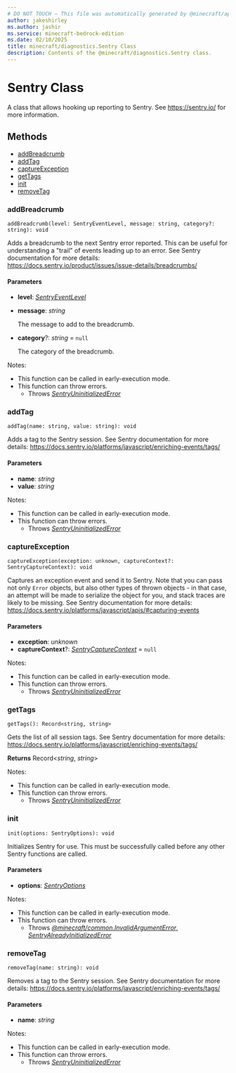 ```yaml
---
# DO NOT TOUCH — This file was automatically generated by @minecraft/api-docs-generator, to report problems file an issue at https://github.com/Mojang/minecraft-scripting-libraries
author: jakeshirley
ms.author: jashir
ms.service: minecraft-bedrock-edition
ms.date: 02/10/2025
title: minecraft/diagnostics.Sentry Class
description: Contents of the @minecraft/diagnostics.Sentry class.
---
```

# Sentry Class

A class that allows hooking up reporting to Sentry.  See https://sentry.io/ for more information.

## Methods
- [addBreadcrumb](#addbreadcrumb)
- [addTag](#addtag)
- [captureException](#captureexception)
- [getTags](#gettags)
- [init](#init)
- [removeTag](#removetag)

### **addBreadcrumb**
`
addBreadcrumb(level: SentryEventLevel, message: string, category?: string): void
`

Adds a breadcrumb to the next Sentry error reported.  This can be useful for understanding a "trail" of events leading up to an error.  See Sentry documentation for more details: https://docs.sentry.io/product/issues/issue-details/breadcrumbs/

#### **Parameters**
- **level**: [*SentryEventLevel*](SentryEventLevel.md)
- **message**: *string*
  
  The message to add to the breadcrumb.
- **category**?: *string* = `null`
  
  The category of the breadcrumb.
  
Notes:
- This function can be called in early-execution mode.
- This function can throw errors.
  - Throws [*SentryUninitializedError*](SentryUninitializedError.md)

### **addTag**
`
addTag(name: string, value: string): void
`

Adds a tag to the Sentry session.  See Sentry documentation for more details: https://docs.sentry.io/platforms/javascript/enriching-events/tags/

#### **Parameters**
- **name**: *string*
- **value**: *string*
  
Notes:
- This function can be called in early-execution mode.
- This function can throw errors.
  - Throws [*SentryUninitializedError*](SentryUninitializedError.md)

### **captureException**
`
captureException(exception: unknown, captureContext?: SentryCaptureContext): void
`

Captures an exception event and send it to Sentry. Note that you can pass not only `Error` objects, but also other types of thrown objects - in that case, an attempt will be made to serialize the object for you, and stack traces are likely to be missing.  See Sentry documentation for more details: https://docs.sentry.io/platforms/javascript/apis/#capturing-events

#### **Parameters**
- **exception**: *unknown*
- **captureContext**?: [*SentryCaptureContext*](SentryCaptureContext.md) = `null`
  
Notes:
- This function can be called in early-execution mode.
- This function can throw errors.
  - Throws [*SentryUninitializedError*](SentryUninitializedError.md)

### **getTags**
`
getTags(): Record<string, string>
`

Gets the list of all session tags.  See Sentry documentation for more details: https://docs.sentry.io/platforms/javascript/enriching-events/tags/

**Returns** Record<*string*, *string*>
  
Notes:
- This function can be called in early-execution mode.
- This function can throw errors.
  - Throws [*SentryUninitializedError*](SentryUninitializedError.md)

### **init**
`
init(options: SentryOptions): void
`

Initializes Sentry for use.  This must be successfully called before any other Sentry functions are called.

#### **Parameters**
- **options**: [*SentryOptions*](SentryOptions.md)
  
Notes:
- This function can be called in early-execution mode.
- This function can throw errors.
  - Throws [*@minecraft/common.InvalidArgumentError*](../../../scriptapi/minecraft/common/InvalidArgumentError.md), [*SentryAlreadyInitializedError*](SentryAlreadyInitializedError.md)

### **removeTag**
`
removeTag(name: string): void
`

Removes a tag to the Sentry session.  See Sentry documentation for more details: https://docs.sentry.io/platforms/javascript/enriching-events/tags/

#### **Parameters**
- **name**: *string*
  
Notes:
- This function can be called in early-execution mode.
- This function can throw errors.
  - Throws [*SentryUninitializedError*](SentryUninitializedError.md)
